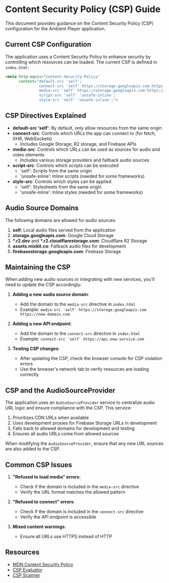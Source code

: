 # Content Security Policy (CSP) Guide

This document provides guidance on the Content Security Policy (CSP) configuration for the Ambient Player application.

## Current CSP Configuration

The application uses a Content Security Policy to enhance security by controlling which resources can be loaded. The current CSP is defined in `index.html`:

```html
<meta http-equiv="Content-Security-Policy" 
      content="default-src 'self'; 
               connect-src 'self' https://storage.googleapis.com https://*.r2.dev https://*.r2.cloudflarestorage.com https://*.firebaseio.com https://*.googleapis.com; 
               media-src 'self' https://storage.googleapis.com https://*.r2.dev https://*.r2.cloudflarestorage.com https://assets.mixkit.co https://firebasestorage.googleapis.com blob:; 
               script-src 'self' 'unsafe-inline'; 
               style-src 'self' 'unsafe-inline';">
```

## CSP Directives Explained

- **default-src 'self'**: By default, only allow resources from the same origin
- **connect-src**: Controls which URLs the app can connect to (for fetch, XHR, WebSockets)
  - Includes Google Storage, R2 storage, and Firebase APIs
- **media-src**: Controls which URLs can be used as sources for audio and video elements
  - Includes various storage providers and fallback audio sources
- **script-src**: Controls which scripts can be executed
  - 'self': Scripts from the same origin
  - 'unsafe-inline': Inline scripts (needed for some frameworks)
- **style-src**: Controls which styles can be applied
  - 'self': Stylesheets from the same origin
  - 'unsafe-inline': Inline styles (needed for some frameworks)

## Audio Source Domains

The following domains are allowed for audio sources:

1. **self**: Local audio files served from the application
2. **storage.googleapis.com**: Google Cloud Storage
3. **\*.r2.dev** and **\*.r2.cloudflarestorage.com**: Cloudflare R2 Storage
4. **assets.mixkit.co**: Fallback audio files for development
5. **firebasestorage.googleapis.com**: Firebase Storage

## Maintaining the CSP

When adding new audio sources or integrating with new services, you'll need to update the CSP accordingly:

1. **Adding a new audio source domain**:
   - Add the domain to the `media-src` directive in `index.html`
   - Example: `media-src 'self' https://storage.googleapis.com https://new-domain.com`

2. **Adding a new API endpoint**:
   - Add the domain to the `connect-src` directive in `index.html`
   - Example: `connect-src 'self' https://api.new-service.com`

3. **Testing CSP changes**:
   - After updating the CSP, check the browser console for CSP violation errors
   - Use the browser's network tab to verify resources are loading correctly

## CSP and the AudioSourceProvider

The application uses an `AudioSourceProvider` service to centralize audio URL logic and ensure compliance with the CSP. This service:

1. Prioritizes CDN URLs when available
2. Uses development proxies for Firebase Storage URLs in development
3. Falls back to allowed domains for development and testing
4. Ensures all audio URLs come from allowed sources

When modifying the `AudioSourceProvider`, ensure that any new URL sources are also added to the CSP.

## Common CSP Issues

1. **"Refused to load media" errors**:
   - Check if the domain is included in the `media-src` directive
   - Verify the URL format matches the allowed pattern

2. **"Refused to connect" errors**:
   - Check if the domain is included in the `connect-src` directive
   - Verify the API endpoint is accessible

3. **Mixed content warnings**:
   - Ensure all URLs use HTTPS instead of HTTP

## Resources

- [MDN Content Security Policy](https://developer.mozilla.org/en-US/docs/Web/HTTP/CSP)
- [CSP Evaluator](https://csp-evaluator.withgoogle.com/)
- [CSP Scanner](https://cspscanner.com/)
